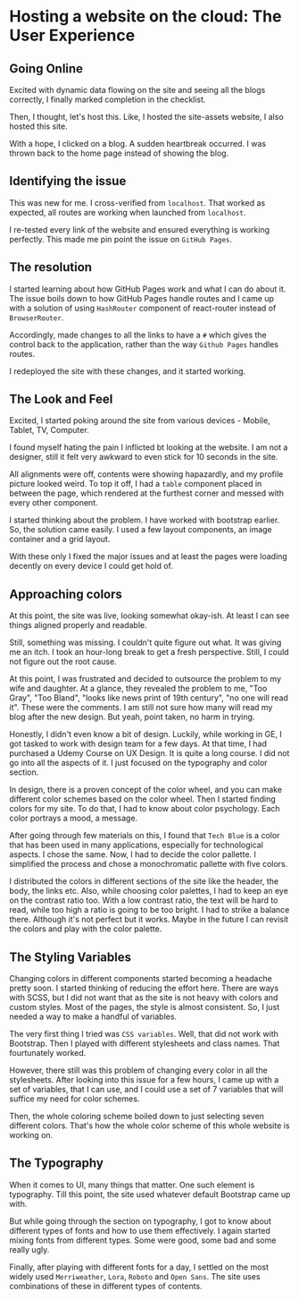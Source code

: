 # Hosting a website on the cloud: The User Experience

## Going Online
Excited with dynamic data flowing on the site and seeing all the blogs correctly, I finally marked completion in the checklist. 

Then, I thought, let's host this. Like, I hosted the site-assets website, I also hosted this site.

With a hope, I clicked on a blog. A sudden heartbreak occurred. I was thrown back to the home page instead of showing the blog.

## Identifying the issue
This was new for me. I cross-verified from `localhost`. That worked as expected, all routes are working when launched from `localhost`.

I re-tested every link of the website and ensured everything is working perfectly. This made me pin point the issue on `GitHub Pages`.

## The resolution
I started learning about how GitHub Pages work and what I can do about it. The issue boils down to how GitHub Pages handle routes and I came up with a solution of using `HashRouter` component of react-router instead of `BrowserRouter`.

Accordingly, made changes to all the links to have a `#` which gives the control back to the application, rather than the way `Github Pages` handles routes.

I redeployed the site with these changes, and it started working.

## The Look and Feel
Excited, I started poking around the site from various devices - Mobile, Tablet, TV, Computer.

I found myself hating the pain I inflicted bt looking at the website. I am not a designer, still it felt very awkward to even stick for 10 seconds in the site.

All alignments were off, contents were showing hapazardly, and my profile picture looked weird. To top it off, I had a `table` component placed in between the page, which rendered at the furthest corner and messed with every other component.

I started thinking about the problem. I have worked with bootstrap earlier. So, the solution came easily. I used a few layout components, an image container and a grid layout.

With these only I fixed the major issues and at least the pages were loading decently on every device I could get hold of.

## Approaching colors
At this point, the site was live, looking somewhat okay-ish. At least I can see things aligned properly and readable.

Still, something was missing. I couldn't quite figure out what. It was giving me an itch. I took an hour-long break to get a fresh perspective. Still, I could not figure out the root cause.

At this point, I was frustrated and decided to outsource the problem to my wife and daughter. At a glance, they revealed the problem to me, "Too Gray", "Too Bland", "looks like news print of 19th century", "no one will read it". These were the comments. I am still not sure how many will read my blog after the new design. But yeah, point taken, no harm in trying.

Honestly, I didn't even know a bit of design. Luckily, while working in GE, I got tasked to work with design team for a few days. At that time, I had purchased a Udemy Course on UX Design. It is quite a long course. I did not go into all the aspects of it. I just focused on the typography and color section.

In design, there is a proven concept of the color wheel, and you can make different color schemes based on the color wheel. Then I started finding colors for my site. To do that, I had to know about color psychology. Each color portrays a mood, a message.

After going through few materials on this, I found that `Tech Blue` is a color that has been used in many applications, especially for technological aspects. I chose the same. Now, I had to decide the color pallette. I simplified the process and chose a monochromatic pallette with five colors.

I distributed the colors in different sections of the site like the header, the body, the links etc. Also, while choosing color palettes, I had to keep an eye on the contrast ratio too. With a low contrast ratio, the text will be hard to read, while too high a ratio is going to be too bright. I had to strike a balance there. Although it's not perfect but it works. Maybe in the future I can revisit the colors and play with the color palette.

## The Styling Variables
Changing colors in different components started becoming a headache pretty soon. I started thinking of reducing the effort here. There are ways with SCSS, but I did not want that as the site is not heavy with colors and custom styles. Most of the pages, the style is almost consistent. So, I just needed a way to make a handful of variables.

The very first thing I tried was `CSS variables`. Well, that did not work with Bootstrap. Then I played with different stylesheets and class names. That fourtunately worked.

However, there still was this problem of changing every color in all the stylesheets. After looking into this issue for a few hours, I came up with a set of variables, that I can use, and I could use a set of 7 variables that will suffice my need for color schemes.

Then, the whole coloring scheme boiled down to just selecting seven different colors. That's how the whole color scheme of this whole website is working on.


## The Typography
When it comes to UI, many things that matter. One such element is typography. Till this point, the site used whatever default Bootstrap came up with.

But while going through the section on typography, I got to know about different types of fonts and how to use them effectively. I again started mixing fonts from different types. Some were good, some bad and some really ugly.

Finally, after playing with different fonts for a day, I settled on the most widely used `Merriweather`, `Lora`, `Roboto` and `Open Sans`. The site uses combinations of these in different types of contents.

